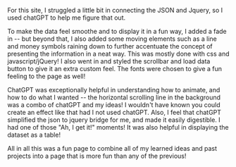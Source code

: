 For this site, I struggled a little bit in connecting the JSON and Jquery, so I used chatGPT to help me figure that out. 

To make the data feel smoothe and to display it in a fun way, I added a fade in -- but beyond that, I also added some moving elements such as a line and money symbols raining down to further accentuate the concept of presenting the information in a neat way. This was mostly done with css and javascript/jQuery! I also went in and styled the scrollbar and load data button to give it an extra custom feel. The fonts were chosen to give a fun feeling to the page as well!

ChatGPT was exceptionally helpful in understanding how to animate, and how to do what I wanted -- the horizontal scrolling line in the background was a combo of chatGPT and my ideas! I wouldn't have known you could create an effect like that had I not used chatGPT. Also, I feel that chatGPT simplified the json to jquery bridge for me, and made it easily digestible. I had one of those "Ah, I get it!" moments! It was also helpful in displaying the dataset as a table!

All in all this was a fun page to combine all of my learned ideas and past projects into a page that is more fun than any of the previous!